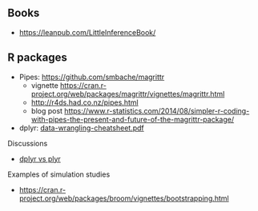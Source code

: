 
## Books

* https://leanpub.com/LittleInferenceBook/

## R packages

* Pipes: https://github.com/smbache/magrittr
    * vignette https://cran.r-project.org/web/packages/magrittr/vignettes/magrittr.html
    * http://r4ds.had.co.nz/pipes.html
    * blog post https://www.r-statistics.com/2014/08/simpler-r-coding-with-pipes-the-present-and-future-of-the-magrittr-package/
* dplyr: [data-wrangling-cheatsheet.pdf](https://www.rstudio.com/wp-content/uploads/2015/02/data-wrangling-cheatsheet.pdf)

Discussions

* [dplyr vs plyr](https://www.reddit.com/r/rstats/comments/42j0u5/do_you_use_the_dplyrmagrittrtidyr_pipeline_how/)

Examples of simulation studies

* https://cran.r-project.org/web/packages/broom/vignettes/bootstrapping.html
